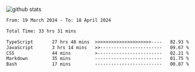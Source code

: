 
![github stats](https://github-readme-stats.vercel.app/api?username=realmahd1&show_icons=true&theme=codeSTACKr&hide_rank=true&count_private=true)

<!--START_SECTION:waka-->

```txt
From: 19 March 2024 - To: 18 April 2024

Total Time: 33 hrs 31 mins

TypeScript       27 hrs 48 mins  >>>>>>>>>>>>>>>>>>>>>----   82.93 %
JavaScript       3 hrs 14 mins   >>-----------------------   09.67 %
CSS              44 mins         >------------------------   02.21 %
Markdown         35 mins         -------------------------   01.75 %
Bash             17 mins         -------------------------   00.87 %
```

<!--END_SECTION:waka-->
